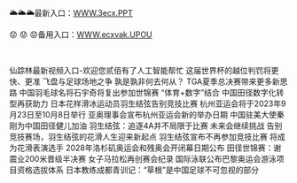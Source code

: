 <p>
	🌥🌥🌥最新入口：<a href="http://www.baidu.com/link?url=6MA2SWnO3Raqke39an_0PUxosM6ZrUGzi1BN9tNnlPW&wd">WWW.3ecx.PPT</a> 
	<p>
		😟
😟
😟备用入口：<a href="http://www.baidu.com/link?url=6MA2SWnO3Raqke39an_0PUxosM6ZrUGzi1BN9tNnlPW&wd">WWW.ecxvak.UPOU</a> 
	</p>
	<p>
		<br />
	</p>
	<p>
		仙踪林最新视频入口-欢迎您贰佰有了人工智能帮忙 这届世界杯的越位判罚将更快、更准
飞盘与足球场地之争 孰是孰非何去何从？
TGA夏季总决赛带来更多新思路
中国羽毛球名将石宇奇将复出参加世锦赛
“体育+数字”结合 中国田径数字化转型再获助力 
日本花样滑冰运动员羽生结弦告别竞技比赛
杭州亚运会将于2023年9月23日至10月8日举行
亚奥理事会宣布杭州亚运会新的举办日期
中国驻美大使秦刚为中国田径健儿加油
羽生结弦：追逐4A并不局限于比赛 未来会继续挑战
告别竞技赛场，羽生结弦的花滑人生迎来新起点
羽生结弦宣布不再参加竞技比赛 将成为花滑表演选手
2028年洛杉矶奥运会和残奥会开闭幕日期公布
田径世锦赛：谢震业200米晋级半决赛 女子马拉松再创赛会纪录
国际泳联公布巴黎奥运会游泳项目资格选拔体系
日本教练成都青训记：“草根”是中国足球不可忽视的部分
	</p>
